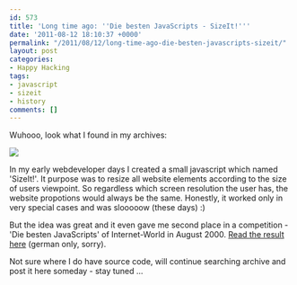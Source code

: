 ```yaml
---
id: 573
title: 'Long time ago: ''Die besten JavaScripts - SizeIt!'''
date: '2011-08-12 18:10:37 +0000'
permalink: "/2011/08/12/long-time-ago-die-besten-javascripts-sizeit/"
layout: post
categories:
- Happy Hacking
tags:
- javascript
- sizeit
- history
comments: []
---
```

Wuhooo, look what I found in my archives:

[![](http://www.rngtng.com/files/2011/07/Screen-shot-2011-07-23-at-18.16.26.png)](http://www.rngtng.com/files/2011/07/js.pdf)

In my early webdeveloper days I created a small javascript which named 'SizeIt!'. It purpose was to resize all website elements according to the size of users viewpoint. So regardless which screen resolution the user has, the website propotions would always be the same. Honestly, it worked only in very special cases and was slooooow (these days) :)

But the idea was great and it even gave me second place in a competition - 'Die besten JavaScripts' of Internet-World in August 2000. [Read the result here](http://www.rngtng.com/files/2011/07/js.pdf) (german only, sorry).

Not sure where I do have source code, will continue searching archive and post it here someday - stay tuned ...